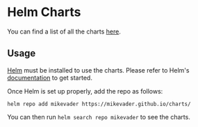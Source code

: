 # Helm Charts

You can find a list of all the charts [here](./charts/README.md).

## Usage

[Helm](https://helm.sh) must be installed to use the charts.
Please refer to Helm's [documentation](https://helm.sh/docs/) to get started.

Once Helm is set up properly, add the repo as follows:

```console
helm repo add mikevader https://mikevader.github.io/charts/
```

You can then run `helm search repo mikevader` to see the charts.
